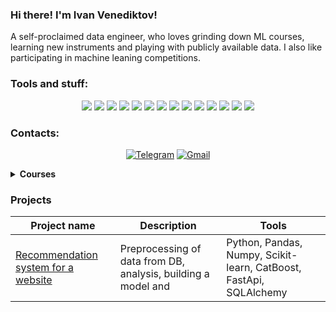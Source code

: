 ###  Hi there! I'm Ivan Venediktov!
A self-proclaimed data engineer, who loves grinding down ML courses, learning new instruments and playing with publicly available data.
I also like participating in machine leaning competitions.

### Tools and stuff:
<div align="center">
<img src="https://img.shields.io/badge/Python-3776AB?style=for-the-badge&logo=python&logoColor=FFA500"/> <img src="https://img.shields.io/badge/pandas-150458?style=for-the-badge&logo=pandas&logoColor=FFA500"/> <img src="https://img.shields.io/badge/numpy-013243?style=for-the-badge&logo=numpy&logoColor=black"/> <img src="https://img.shields.io/badge/FastAPI-009688?style=for-the-badge&logo=fastapi&logoColor=white"/> <img src="https://img.shields.io/badge/postgresql-B0C4DE?style=for-the-badge&logo=postgresql&logoColor=4169E1"/> <img src="https://img.shields.io/badge/sql alchemy-D71F00?style=for-the-badge&logo=sqlalchemy&logoColor=black"/> <img src="https://img.shields.io/badge/git-B0C4DE?style=for-the-badge&logo=git&logoColor=F05032"/> <img src="https://img.shields.io/badge/jupyter-B0C4DE?style=for-the-badge&logo=jupyter&logoColor=F37626"/> <img src="https://img.shields.io/badge/airflow-FF4500?style=for-the-badge&logo=apacheairflow&logoColor=black"/> <img src="https://img.shields.io/badge/sklearn-3776AB?style=for-the-badge&logo=scikitlearn&logoColor=F7931E"/> <img src="https://img.shields.io/badge/catboost-FFA500?style=for-the-badge"/> <img src="https://img.shields.io/badge/xgboost-26A5E4?style=for-the-badge"/> <img src="https://img.shields.io/badge/pytorch-EE4C2C?style=for-the-badge&logo=pytorch&logoColor=black"/> <img src="https://img.shields.io/badge/Docker-2CA5E0?style=for-the-badge&logo=docker&logoColor=white"/>
</div>


### Contacts:
<div align="center">

[![Telegram](https://img.shields.io/badge/Telegram-0b0038?style=for-the-badge&logo=telegram&logoColor=white)](https://t.me/creeping_spleen) [![Gmail](https://img.shields.io/badge/Gmail-0b0038?style=for-the-badge&logo=gmail&logoColor=red)](mailto:ecreepingspleen@gmail.com)
</div>



<details>	   
  <summary><b>Courses</b></summary>
  "Machine learning engineer" 
  
  [![Karpov.courses](https://img.shields.io/badge/Karpov-courses-0b0038?style=for-the-badge&logo=Karpov&logoColor=blue)](https://lab.karpov.courses/certificate/c20fd90d-b635-41c2-82a7-fe417febead6/en/) <br>
  "Simulator SQL "
  
  [![Karpov.courses](https://img.shields.io/badge/Karpov-courses-0b0038?style=for-the-badge&logo=Karpov&logoColor=blue)](https://lab.karpov.courses/certificate/22a246d2-0ca0-48f5-9b11-8c1bc184f53d/en/)<br>
  
  "Docker"
  
  [![Karpov.courses](https://img.shields.io/badge/Karpov-courses-0b0038?style=for-the-badge&logo=Karpov&logoColor=blue)](https://lab.karpov.courses/certificate/ee155689-0108-4157-8080-ef216acd3ec1/en/)<br>

  "Mathematics for Data Science"
  
  [![Karpov.courses](https://img.shields.io/badge/Karpov-courses-0b0038?style=for-the-badge&logo=Karpov&logoColor=blue)](https://lab.karpov.courses/certificate/3795a2e5-4b8c-43e8-ba3b-54059c9452ca/en/)<br>

  Stepik courses extravaganza

  [<b> Stepik </b>](https://stepik.org/users/191816802/certificates)<br>

</details>

<h3>Projects </h3>

|Project name| Description| Tools|
|----------------|-----------------|-----|
|[Recommendation system for a website](https://github.com/creepingspleen/)|Preprocessing of data from DB, analysis, building a model and  |Python, Pandas, Numpy, Scikit-learn, CatBoost, FastApi, SQLAlchemy|
